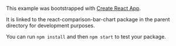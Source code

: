 This example was bootstrapped with [Create React App](https://github.com/facebook/create-react-app).

It is linked to the react-comparison-bar-chart package in the parent directory for development purposes.

You can run `npm install` and then `npm start` to test your package.
